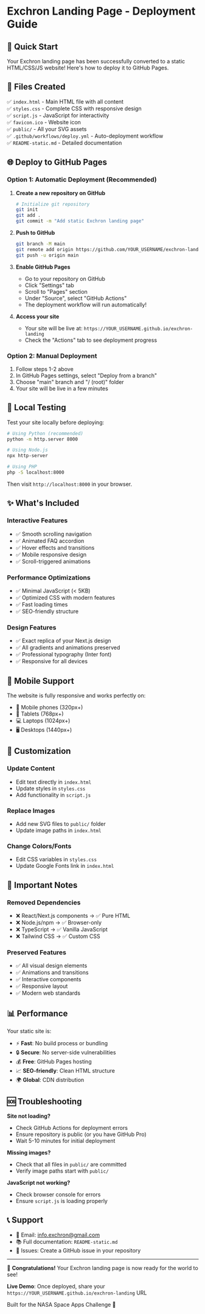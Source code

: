 # Exchron Landing Page - Deployment Guide

## 🚀 Quick Start

Your Exchron landing page has been successfully converted to a static HTML/CSS/JS website! Here's how to deploy it to GitHub Pages.

## 📁 Files Created

✅ `index.html` - Main HTML file with all content  
✅ `styles.css` - Complete CSS with responsive design  
✅ `script.js` - JavaScript for interactivity  
✅ `favicon.ico` - Website icon  
✅ `public/` - All your SVG assets  
✅ `.github/workflows/deploy.yml` - Auto-deployment workflow  
✅ `README-static.md` - Detailed documentation  

## 🌐 Deploy to GitHub Pages

### Option 1: Automatic Deployment (Recommended)

1. **Create a new repository on GitHub**
   ```bash
   # Initialize git repository
   git init
   git add .
   git commit -m "Add static Exchron landing page"
   ```

2. **Push to GitHub**
   ```bash
   git branch -M main
   git remote add origin https://github.com/YOUR_USERNAME/exchron-landing.git
   git push -u origin main
   ```

3. **Enable GitHub Pages**
   - Go to your repository on GitHub
   - Click "Settings" tab
   - Scroll to "Pages" section
   - Under "Source", select "GitHub Actions"
   - The deployment workflow will run automatically!

4. **Access your site**
   - Your site will be live at: `https://YOUR_USERNAME.github.io/exchron-landing`
   - Check the "Actions" tab to see deployment progress

### Option 2: Manual Deployment

1. Follow steps 1-2 above
2. In GitHub Pages settings, select "Deploy from a branch"
3. Choose "main" branch and "/ (root)" folder
4. Your site will be live in a few minutes

## 🔧 Local Testing

Test your site locally before deploying:

```bash
# Using Python (recommended)
python -m http.server 8000

# Using Node.js
npx http-server

# Using PHP
php -S localhost:8000
```

Then visit `http://localhost:8000` in your browser.

## ✨ What's Included

### Interactive Features
- ✅ Smooth scrolling navigation
- ✅ Animated FAQ accordion
- ✅ Hover effects and transitions  
- ✅ Mobile responsive design
- ✅ Scroll-triggered animations

### Performance Optimizations
- ✅ Minimal JavaScript (< 5KB)
- ✅ Optimized CSS with modern features
- ✅ Fast loading times
- ✅ SEO-friendly structure

### Design Features
- ✅ Exact replica of your Next.js design
- ✅ All gradients and animations preserved
- ✅ Professional typography (Inter font)
- ✅ Responsive for all devices

## 📱 Mobile Support

The website is fully responsive and works perfectly on:
- 📱 Mobile phones (320px+)
- 📱 Tablets (768px+)
- 💻 Laptops (1024px+)
- 🖥️ Desktops (1440px+)

## 🎨 Customization

### Update Content
- Edit text directly in `index.html`
- Update styles in `styles.css`
- Add functionality in `script.js`

### Replace Images
- Add new SVG files to `public/` folder
- Update image paths in `index.html`

### Change Colors/Fonts
- Edit CSS variables in `styles.css`
- Update Google Fonts link in `index.html`

## 🚨 Important Notes

### Removed Dependencies
- ❌ React/Next.js components → ✅ Pure HTML
- ❌ Node.js/npm → ✅ Browser-only
- ❌ TypeScript → ✅ Vanilla JavaScript
- ❌ Tailwind CSS → ✅ Custom CSS

### Preserved Features
- ✅ All visual design elements
- ✅ Animations and transitions
- ✅ Interactive components
- ✅ Responsive layout
- ✅ Modern web standards

## 📊 Performance

Your static site is:
- ⚡ **Fast**: No build process or bundling
- 🔒 **Secure**: No server-side vulnerabilities  
- 💰 **Free**: GitHub Pages hosting
- 📈 **SEO-friendly**: Clean HTML structure
- 🌍 **Global**: CDN distribution

## 🆘 Troubleshooting

**Site not loading?**
- Check GitHub Actions for deployment errors
- Ensure repository is public (or you have GitHub Pro)
- Wait 5-10 minutes for initial deployment

**Missing images?**
- Check that all files in `public/` are committed
- Verify image paths start with `public/`

**JavaScript not working?**
- Check browser console for errors
- Ensure `script.js` is loading properly

## 📞 Support

- 📧 Email: info.exchron@gmail.com
- 📚 Full documentation: `README-static.md`
- 🐛 Issues: Create a GitHub issue in your repository

---

🎉 **Congratulations!** Your Exchron landing page is now ready for the world to see!

**Live Demo**: Once deployed, share your `https://YOUR_USERNAME.github.io/exchron-landing` URL

Built for the NASA Space Apps Challenge 🚀